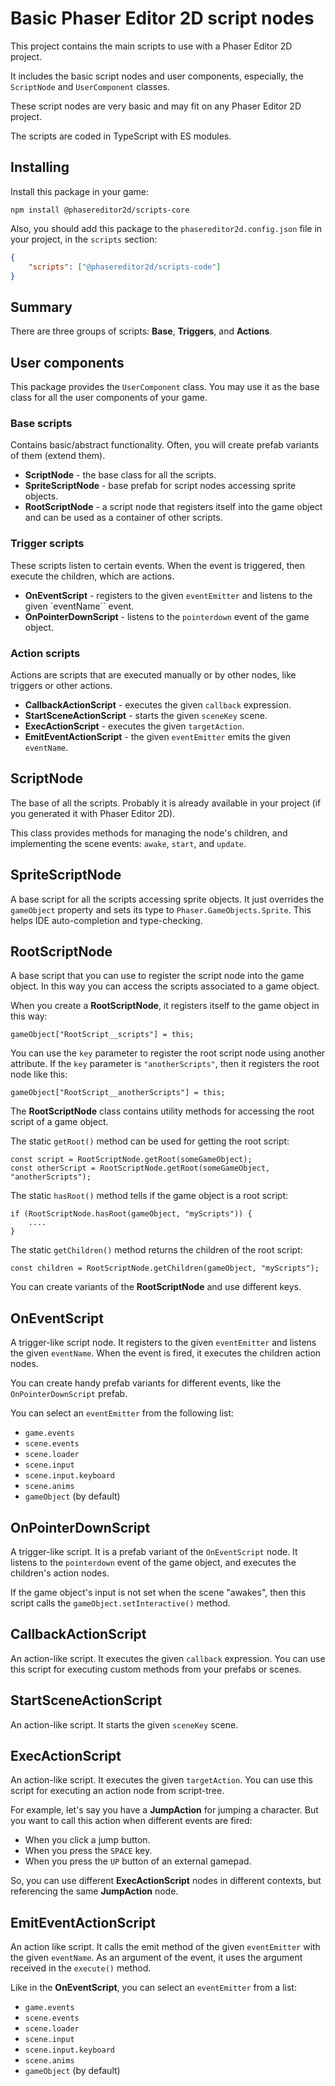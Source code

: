 # Basic Phaser Editor 2D script nodes

This project contains the main scripts to use with a Phaser Editor 2D project.

It includes the basic script nodes and user components, especially, the `ScriptNode` and `UserComponent` classes.

These script nodes are very basic and may fit on any Phaser Editor 2D project.

The scripts are coded in TypeScript with ES modules.

## Installing

Install this package in your game:

```
npm install @phasereditor2d/scripts-core
```

Also, you should add this package to the `phasereditor2d.config.json` file in your project, in the `scripts` section:

```json
{
    "scripts": ["@phasereditor2d/scripts-code"]
}
```

## Summary

There are three groups of scripts: **Base**, **Triggers**, and **Actions**.

## User components

This package provides the `UserComponent` class. You may use it as the base class for all the user components of your game.

### Base scripts

Contains basic/abstract functionality. Often, you will create prefab variants of them (extend them).

* **ScriptNode** - the base class for all the scripts.
* **SpriteScriptNode** - base prefab for script nodes accessing sprite objects.
* **RootScriptNode** - a script node that registers itself into the game object and can be used as a container of other scripts.

### Trigger scripts

These scripts listen to certain events. When the event is triggered, then execute the children, which are actions.

* **OnEventScript** - registers to the given `eventEmitter` and listens to the given `eventName`` event.
* **OnPointerDownScript** - listens to the `pointerdown` event of the game object.

### Action scripts

Actions are scripts that are executed manually or by other nodes, like triggers or other actions.

* **CallbackActionScript** - executes the given `callback` expression.
* **StartSceneActionScript** - starts the given `sceneKey` scene.
* **ExecActionScript** - executes the given `targetAction`.
* **EmitEventActionScript** - the given `eventEmitter` emits the given `eventName`.

## ScriptNode

The base of all the scripts. Probably it is already available in your project (if you generated it with Phaser Editor 2D).

This class provides methods for managing the node's children, and implementing the scene events: `awake`, `start`, and `update`.

## SpriteScriptNode

A base script for all the scripts accessing sprite objects. It just overrides the `gameObject` property and sets its type to `Phaser.GameObjects.Sprite`. This helps IDE auto-completion and type-checking.

## RootScriptNode

A base script that you can use to register the script node into the game object. In this way you can access the scripts associated to a game object.

When you create a **RootScriptNode**, it registers itself to the game object in this way:

```
gameObject["RootScript__scripts"] = this;
```

You can use the `key` parameter to register the root script node using another attribute. If the `key` parameter is `"anotherScripts"`, then it registers the root node like this:

```
gameObject["RootScript__anotherScripts"] = this;
```

The **RootScriptNode** class contains utility methods for accessing the root script of a game object.

The static `getRoot()` method can be used for getting the root script:

```
const script = RootScriptNode.getRoot(someGameObject);
const otherScript = RootScriptNode.getRoot(someGameObject, "anotherScripts");
```

The static `hasRoot()` method tells if the game object is a root script:

```
if (RootScriptNode.hasRoot(gameObject, "myScripts")) {
    ....
}
```

The static `getChildren()` method returns the children of the root script:

```
const children = RootScriptNode.getChildren(gameObject, "myScripts");
```

You can create variants of the **RootScriptNode** and use different keys.

## OnEventScript

A trigger-like script node. It registers to the given `eventEmitter` and listens the given `eventName`. When the event is fired, it executes the children action nodes. 

You can create handy prefab variants for different events, like the `OnPointerDownScript` prefab.

You can select an `eventEmitter` from the following list:

* `game.events`
* `scene.events`
* `scene.loader`
* `scene.input`
* `scene.input.keyboard`
* `scene.anims`
* `gameObject` (by default)

## OnPointerDownScript

A trigger-like script. It is a prefab variant of the `OnEventScript` node. It listens to the `pointerdown` event of the game object, and executes the children's action nodes.

If the game object's input is not set when the scene "awakes", then this script calls the `gameObject.setInteractive()` method.

## CallbackActionScript

An action-like script. It executes the given `callback` expression. You can use this script for executing custom methods from your prefabs or scenes.

## StartSceneActionScript

An action-like script. It starts the given `sceneKey` scene.

## ExecActionScript

An action-like script. It executes the given `targetAction`. You can use this script for executing an action node from script-tree.

For example, let's say you have a **JumpAction** for jumping a character. But you want to call this action when different events are fired:

- When you click a jump button.
- When you press the `SPACE` key.
- When you press the `UP` button of an external gamepad.

So, you can use different **ExecActionScript** nodes in different contexts, but referencing the same **JumpAction** node.

## EmitEventActionScript

An action like script. It calls the emit method of the given `eventEmitter` with the given `eventName`. As an argument of the event, it uses the argument received in the `execute()` method.

Like in the **OnEventScript**, you can select an `eventEmitter` from a list:

* `game.events`
* `scene.events`
* `scene.loader`
* `scene.input`
* `scene.input.keyboard`
* `scene.anims`
* `gameObject` (by default)
